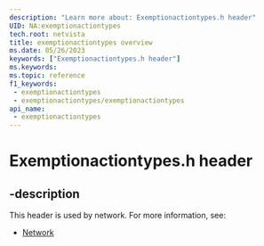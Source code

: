 ```yaml
---
description: "Learn more about: Exemptionactiontypes.h header"
UID: NA:exemptionactiontypes
tech.root: netvista
title: exemptionactiontypes overview
ms.date: 05/26/2023
keywords: ["Exemptionactiontypes.h header"]
ms.keywords: 
ms.topic: reference
f1_keywords:
 - exemptionactiontypes
 - exemptionactiontypes/exemptionactiontypes
api_name:
 - exemptionactiontypes
---
```


# Exemptionactiontypes.h header


## -description

This header is used by network. For more information, see:

- [Network](../_netvista/index.md)

